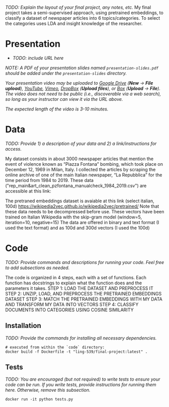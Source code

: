 _TODO: Explain the layout of your final project, any notes, etc._ 
My final project takes a semi-supervised approach, using pretrained embeddings, to classify a dataset of newspaper articles into 6 topics/categories. To select the categories uses LDA and insight knowledge of the researcher.

# Presentation

- _TODO: include URL here_

_NOTE: A PDF of your presentation slides named `presentation-slides.pdf` should be added under the `presentation-slides` directory._

_Your presentation video may be uploaded to [Google Drive](https://drive.google.com/) (**New** &rarr; **File upload**), [YouTube](https://studio.youtube.com/), [Vimeo](https://vimeo.com/upload), [DropBox](https://www.dropbox.com) (**Upload files**), or [Box](https://arizona.account.box.com) (**Upload** &rarr; **File**).  The video does not need to be public (i.e., discoverable via a web search), so long as your instructor can view it via the URL above._ 

_The expected length of the video is 3-10 minutes._

# Data

_TODO: Provide 1) a description of your data and 2) a link/instructions for access._

My dataset consists in about 3000 newspaper articles that mention the event of violence known as “Piazza Fontana” bombing, which took place on December 12, 1969 in Milan, Italy. 
I collected the articles by scraping the online archive of one of the main Italian newspaper, “La Repubblica”  for the time period from 1984 to 2019.
These data ("rep_main&art_clean_pzfontana_manualcheck_1984_2019.csv") are accessible at this link: 

The pretraned embeddings dataset is avaiable at this link (select italian, 100d) https://wikipedia2vec.github.io/wikipedia2vec/pretrained/
Note that these data needs to be decompressed before use. These vectors have been trained on Italian Wikipedia with the skip-gram model (window=5, iteration=10, negative=15)
The data are offered in binary and text format (I used the text format) and as 100d and 300d vectors (I used the 100d)


# Code

_TODO: Provide commands and descriptions for running your code. Feel free to add subsections as needed._

The code is organized in 4 steps, each with a set of functions. Each function has docstrings to explain what the function does and the parameters it takes.
STEP 1: LOAD THE DATASET AND PREPROCESS IT
STEP 2: UNZIP, LOAD, AND PREPROCESS THE PRETRAINED EMBEDDINGS DATASET
STEP 3: MATCH THE PRETRAINED EMBEDDINGS WITH MY DATA AND TRANSFORM MY DATA INTO VECTORS
STEP 4: CLASSIFY DOCUMENTS INTO CATEGORIES USING COSINE SIMILARITY 

## Installation

_TODO: Provide the commands for installing all necessary dependencies._

``` 
# executed from within the `code` directory:
docker build -f Dockerfile -t "ling-539/final-project:latest" .
```

## Tests

_TODO: You are encouraged (but not required) to write tests to ensure your code can be run.  If you write tests, provide instructions for running them here.  Otherwise, remove this subsection._

```
docker run -it python tests.py
```
